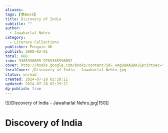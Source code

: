 ```yaml
---
aliases: 
tags: [📚Book]
title: Discovery of India
subtitle: ""
author:
  - Jawaharlal Nehru
category:
  - Literary Collections
publisher: Penguin UK
publish: 2008-02-01
total: 668
isbn: 9385990055 9789385990052
cover: http://books.google.com/books/content?id=_HAgDQAAQBAJ&printsec=frontcover&img=1&zoom=1&edge=curl&source=gbs_api
localCover: /Discovery of India - Jawaharlal Nehru.jpg
status: unread
created: 2024-07-28 02:29:11
updated: 2024-07-28 02:29:11
dg-publish: true
---
```


![[/Discovery of India - Jawaharlal Nehru.jpg|150]]

# Discovery of India